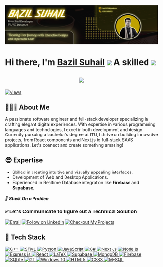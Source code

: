 <p align="center">
  <img src="https://github.com/BazilSuhail/BazilSuhail/blob/main/LinkDinBanner.png" alt="bazilsuhail" />
</p>

<h1 align="left">Hi there, I'm <a href="https://www.linkedin.com/in/bazil-suhail/">Bazil Suhail</a> 
<img src="https://media.giphy.com/media/hvRJCLFzcasrR4ia7z/giphy.gif" width="28"> A skilled <img src="https://readme-typing-svg.herokuapp.com/?font=Righteous&size=30&center=true&vCenter=true&width=400&height=70&duration=4000&lines=Software+Engineer;+Full-Stack+Developer;+Web+Designer" />

 
<h2 align="center" justify="center" >
  <img src="https://readme-typing-svg.herokuapp.com/?font=Righteous&size=30&center=true&vCenter=true&width=400&height=70&duration=4000&lines=Software+Engineer;+Full-Stack+Developer;+Web+Designer" />
</h2>    

<a href="https://github.com/harismuneer"><img alt="views" title="Github views" src="https://komarev.com/ghpvc/?username=BazilSuhail&style=flat-square" width="125"/></a>
## 👨🏻‍🎓 About Me
A passionate software engineer and full-stack developer specializing in crafting elegant digital experiences. With expertise in various programming languages and technologies, I excel in both development and design. Currently pursuing a bachelor's degree at ITU, I thrive on building innovative projects, from React components and Next.js to full-stack SAAS applications. Let's connect and create something amazing!


## 😎 Expertise
- Skilled in creating intuitive and visually appealing interfaces.
- Development of Web and Desktop Applications.
- Experienced in Realtime Database integration like **Firebase** and **Supabase**.
 

##### 🚩 Stuck On a Problem 
### ✅Let's Communicate to figure out a Technical Solution 
<p align="left">
  <a href="mailto:bazil1854@gmail.com"><img title="Email" src="https://img.shields.io/badge/Gmail-D14836?style=for-the-badge&logo=gmail&logoColor=white"/></a>
  <a href="https://www.linkedin.com/in/bazil-suhail/"><img title="Follow on LinkedIn" src="https://img.shields.io/badge/LinkedIn-0077B5?style=for-the-badge&logo=linkedin&logoColor=white"/></a>
  <a href="https://www.youtube.com/@Bazil_Suhail"><img title="Checkout My Projects" src="https://img.shields.io/badge/YouTube-FF0000?style=for-the-badge&logo=youtube&logoColor=white"/></a>
</p>

## 🤖 Tech Stack 
 <a href="#"> 
<img alt="C++" src="https://img.shields.io/badge/c++%20-%2300599C.svg?&style=for-the-badge&logo=c%2B%2B&ogoColor=white"/>
<img alt="SFML" src="https://img.shields.io/badge/SFML-%23FF7139.svg?&style=for-the-badge&logo=sfml&logoColor=white"/> 
<img alt="Python" src="https://img.shields.io/badge/python%20-%2314354C.svg?&style=for-the-badge&logo=python&logoColor=white"/> 
<img alt="JavaScript" src="https://img.shields.io/badge/javascript%20-%23323330.svg?&style=for-the-badge&logo=javascript&logoColor=%23F7DF1E"/>   
<img alt="C#" src="https://img.shields.io/badge/c%23%20-%23239120.svg?&style=for-the-badge&logo=c-sharp&logoColor=white"/> 
<img alt="Next Js" src="https://img.shields.io/badge/Next.js-%23000000.svg?&style=for-the-badge&logo=next.js&logoColor=white"/>
<img alt="Node js" src="https://img.shields.io/badge/Node.js-%23339933.svg?&style=for-the-badge&logo=node.js&logoColor=white"/> 
<img alt="Express js" src="https://img.shields.io/badge/Express.js-%23000000.svg?&style=for-the-badge&logo=express&logoColor=white"/>   
<img alt="React" src="https://img.shields.io/badge/React-%2361DAFB.svg?&style=for-the-badge&logo=react&logoColor=white"/>
<img alt="LaTeX" src="https://img.shields.io/badge/latex%20-%23008080.svg?&style=for-the-badge&logo=latex&logoColor=white"/>
<img alt="Supabase" src="https://img.shields.io/badge/Supabase-%233ECF8E.svg?&style=for-the-badge&logo=supabase&logoColor=white"/>
<img alt="MongoDB" src ="https://img.shields.io/badge/MongoDB-%234ea94b.svg?&style=for-the-badge&logo=mongodb&logoColor=white"/>
<img alt="Firebase" src="https://img.shields.io/badge/firebase%20-%23039BE5.svg?&style=for-the-badge&logo=firebase"/> 
<img alt="SQLite" src ="https://img.shields.io/badge/sqlite-%2307405e.svg?&style=for-the-badge&logo=sqlite&logoColor=white"/> 
<img alt="Git" src="https://img.shields.io/badge/git%20-%23F05033.svg?&style=for-the-badge&logo=git&logoColor=white"/>
<img alt="Windows 10" src="https://img.shields.io/badge/Windows-0078D6?style=for-the-badge&logo=windows&logoColor=white" /> 
<img alt="HTML5" src="https://img.shields.io/badge/html5%20-%23E34F26.svg?&style=for-the-badge&logo=html5&logoColor=white"/>
<img alt="CSS3" src="https://img.shields.io/badge/css3%20-%231572B6.svg?&style=for-the-badge&logo=css3&logoColor=white"/> 
<img alt="MySQL" src="https://img.shields.io/badge/mysql-%2300f.svg?&style=for-the-badge&logo=mysql&logoColor=white"/> 
 </a>
</p>

